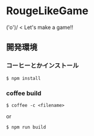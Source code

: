 RougeLikeGame
=============

\('o')/ < Let's make a game!!

開発環境
--------

### コーヒーとかインストール

```
$ npm install
```

### coffee build

```
$ coffee -c <filename>
```

or

```
$ npm run build
```
